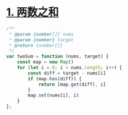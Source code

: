 # [1. 两数之和](https://leetcode-cn.com/problems/two-sum/)

```javascript
/**
 * @param {number[]} nums
 * @param {number} target
 * @return {number[]}
 */
var twoSum = function (nums, target) {
    const map = new Map()
    for (let i = 0; i < nums.length; i++) {
        const diff = target - nums[i]
        if (map.has(diff)) {
            return [map.get(diff), i]
        }
        map.set(nums[i], i)
    }
};
```
